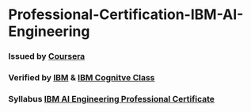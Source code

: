 # Professional-Certification-IBM-AI-Engineering
### Issued by <a href="https://www.coursera.org/" rel="nofollow">Coursera</a>
### Verified by <a href="https://www.ibm.com/training/" rel="nofollow">IBM</a> & <a href="https://cognitiveclass.ai/" rel="nfollow">IBM Cognitve Class</a>
### Syllabus <a href="https://www.coursera.org/professional-certificates/ai-engineer" rel="nofollow">IBM AI Engineering Professional Certificate</a>

